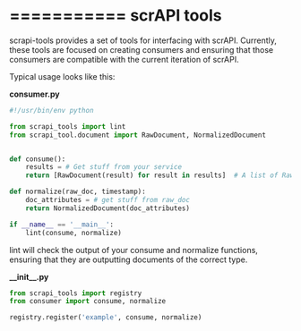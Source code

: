 ===========
scrAPI tools
===========

scrapi-tools provides a set of tools for interfacing with scrAPI. Currently,
these tools are focused on creating consumers and ensuring that those consumers
are compatible with the current iteration of scrAPI.

Typical usage looks like this:

__consumer.py__
```python
#!/usr/bin/env python

from scrapi_tools import lint
from scrapi_tool.document import RawDocument, NormalizedDocument


def consume():
    results = # Get stuff from your service
    return [RawDocument(result) for result in results]  # A list of RawDocuments

def normalize(raw_doc, timestamp):
    doc_attributes = # get stuff from raw_doc
    return NormalizedDocument(doc_attributes)

if __name__ == '__main__':
    lint(consume, normalize) 
```
lint will check the output of your consume and normalize functions,
ensuring that they are outputting documents of the correct type.


__\_\_init\_\_.py__
```python
from scrapi_tools import registry
from consumer import consume, normalize

registry.register('example', consume, normalize)

```

